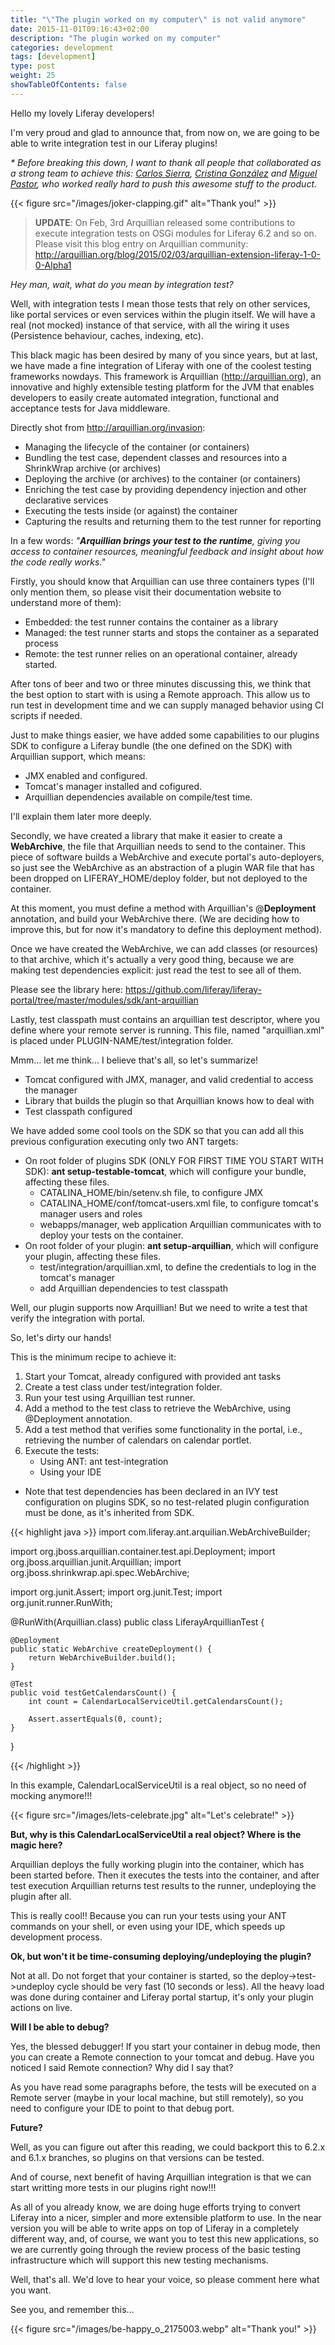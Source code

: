 ```yaml
---
title: "\"The plugin worked on my computer\" is not valid anymore"
date: 2015-11-01T09:16:43+02:00
description: "The plugin worked on my computer"
categories: development
tags: [development]
type: post
weight: 25
showTableOfContents: false
---
```


Hello my lovely Liferay developers!
 
I'm very proud and glad to announce that, from now on, we are going to be able to write integration test in our Liferay plugins!
 
_* Before breaking this down, I want to thank all people that collaborated as a strong team to achieve this: [Carlos Sierra](https://www.linkedin.com/in/carlos-sierra-andrés-60a6232), [Cristina González](https://www.linkedin.com/in/cgonzalezcastellano) and [Miguel Pastor](https://www.linkedin.com/in/miguelpastorolivar), who worked really hard to push this awesome stuff to the product._

{{< figure src="/images/joker-clapping.gif" alt="Thank you!" >}}

> **UPDATE**: On Feb, 3rd Arquillian released some contributions to execute integration tests on OSGi modules for Liferay 6.2 and so on. Please visit this blog entry on Arquillian community: http://arquillian.org/blog/2015/02/03/arquillian-extension-liferay-1-0-0-Alpha1

_Hey man, wait, what do you mean by integration test?_
 
Well, with integration tests I mean those tests that rely on other services, like portal services or even services within the plugin itself. We will have a real (not mocked) instance of that service, with all the wiring it uses (Persistence behaviour, caches, indexing, etc).
 
This black magic has been desired by many of you since years, but at last, we have made a fine integration of Liferay with one of the coolest testing frameworks nowdays. This framework is Arquillian (http://arquillian.org), an innovative and highly extensible testing platform for the JVM that enables developers to easily create automated integration, functional and acceptance tests for Java middleware.

Directly shot from http://arquillian.org/invasion:

- Managing the lifecycle of the container (or containers)
- Bundling the test case, dependent classes and resources into a ShrinkWrap archive (or archives)
- Deploying the archive (or archives) to the container (or containers)
- Enriching the test case by providing dependency injection and other declarative services
- Executing the tests inside (or against) the container
- Capturing the results and returning them to the test runner for reporting

In a few words: _"**Arquillian brings your test to the runtime**, giving you access to container resources, meaningful feedback and insight about how the code really works."_
 
Firstly, you should know that Arquillian can use three containers types (I'll only mention them, so please visit their documentation website to understand more of them):

- Embedded: the test runner contains the container as a library
- Managed: the test runner starts and stops the container as a separated process
- Remote: the test runner relies on an operational container, already started.

After tons of beer and two or three minutes discussing this, we think that the best option to start with is using a Remote approach. This allow us to run test in development time and we can supply managed behavior using CI scripts if needed.

Just to  make things easier, we have added some capabilities to our plugins SDK to configure a Liferay bundle (the one defined on the SDK) with Arquillian support, which means:

- JMX enabled and configured.
- Tomcat's manager installed and cofigured.
- Arquillian dependencies available on compile/test time.

I'll explain them later more deeply.
 
Secondly, we have created a library that make it easier to create a **WebArchive**, the file that Arquillian needs to send to the container. This piece of software builds a WebArchive and execute portal's auto-deployers, so just see the WebArchive as an abstraction of a plugin WAR file that has been dropped on LIFERAY_HOME/deploy folder, but not deployed to the container.
 
At this moment, you must define a method with Arquillian's @**Deployment** annotation, and build your WebArchive there. (We are deciding how to improve this, but for now it's mandatory to define this deployment method).
 
Once we have created the WebArchive, we can add classes (or resources) to that archive, which it's actually a very good thing, because we are making test dependencies explicit: just read the test to see all of them.

Please see the library here: https://github.com/liferay/liferay-portal/tree/master/modules/sdk/ant-arquillian
 
Lastly, test classpath must contains an arquillian test descriptor, where you define where your remote server is running. This file, named "arquillian.xml" is placed under PLUGIN-NAME/test/integration folder.
 
Mmm... let me think... I believe that's all, so let's summarize!

- Tomcat configured with JMX, manager, and valid credential to access the manager
- Library that builds the plugin so that Arquillian knows how to deal with
- Test classpath configured

We have added some cool tools on the SDK so that you can add all this previous configuration executing only two ANT targets:

- On root folder of plugins SDK (ONLY FOR FIRST TIME YOU START WITH SDK): **ant setup-testable-tomcat**, which will configure your bundle, affecting these files.
    - CATALINA_HOME/bin/setenv.sh file, to configure JMX
    - CATALINA_HOME/conf/tomcat-users.xml file, to configure tomcat's manager users and roles
    - webapps/manager, web application Arquillian communicates with to deploy your tests on the container.
- On root folder of your plugin: **ant setup-arquillian**, which will configure your plugin, affecting these files.
    - test/integration/arquillian.xml, to define the credentials to log in the tomcat's manager
    - add Arquillian dependencies to test classpath 

Well, our plugin supports now Arquillian! But we need to write a test that verify the integration with portal.
 
So, let's dirty our hands!
 
This is the minimum recipe to achieve it:

1. Start your Tomcat, already configured with provided ant tasks
2. Create a test class under test/integration folder.
3. Run your test using Arquillian test runner.
4. Add a method to the test class to retrieve the WebArchive, using @Deployment annotation.
5. Add a test method that verifies some functionality in the portal, i.e., retrieving the number of calendars on calendar portlet.
6. Execute the tests:
    - Using ANT: ant test-integration
    - Using your IDE

* Note that test dependencies has been declared in an IVY test configuration on plugins SDK, so no test-related plugin configuration must be done, as it's inherited from SDK.

{{< highlight java >}}
import com.liferay.ant.arquilian.WebArchiveBuilder;

import org.jboss.arquillian.container.test.api.Deployment;
import org.jboss.arquillian.junit.Arquillian;
import org.jboss.shrinkwrap.api.spec.WebArchive;

import org.junit.Assert;
import org.junit.Test;
import org.junit.runner.RunWith;

@RunWith(Arquillian.class)
public class LiferayArquillianTest {
	
	@Deployment
	public static WebArchive createDeployment() {
		return WebArchiveBuilder.build();
	}

	@Test
	public void testGetCalendarsCount() {
		int count = CalendarLocalServiceUtil.getCalendarsCount();

		Assert.assertEquals(0, count);
	}

}

{{< /highlight >}}

In this example, CalendarLocalServiceUtil is a real object, so no need of mocking anymore!!!

{{< figure src="/images/lets-celebrate.jpg" alt="Let's celebrate!" >}}

**But, why is this CalendarLocalServiceUtil a real object? Where is the magic here?**

Arquillian deploys the fully working plugin into the container, which has been started before. Then it executes the tests into the container, and after test execution Arquillian returns test results to the runner, undeploying the plugin after all.
 
This is really cool!! Because you can run your tests using your ANT commands on your shell, or even using your IDE, which speeds up development process.
 
**Ok, but won't it be time-consuming deploying/undeploying the plugin?**
 
Not at all. Do not forget that your container is started, so the deploy->test->undeploy cycle should be very fast (10 seconds or less). All the heavy load was done during container and Liferay portal startup, it's only your plugin actions on live.
 
**Will I be able to debug?**
 
Yes, the blessed debugger! If you start your container in debug mode, then you can create a Remote connection to your tomcat and debug. Have you noticed I said Remote connection? Why did I say that?
 
As you have read some paragraphs before, the tests will be executed on a Remote server (maybe in your local machine, but still remotely), so you need to configure your IDE to point to that debug port.

**Future?**
 
Well, as you can figure out after this reading, we could backport this to 6.2.x and 6.1.x branches, so plugins on that versions can be tested.
 
And of course, next benefit of having Arquillian integration is that we can start writting more tests in our plugins right now!!!
 
As all of you already know, we are doing huge efforts trying to convert Liferay into a nicer, simpler and more extensible platform to use. In the near version you will be able to write apps on top of Liferay in a completely different way, and, of course, we want you to test this new applications, so we are currently going through the review process of the basic testing infrastructure which will support this new testing mechanisms.
 
Well, that's all. We'd love to hear your voice, so please comment here what you want.
 
See you, and remember this...

{{< figure src="/images/be-happy_o_2175003.webp" alt="Thank you!" >}}
